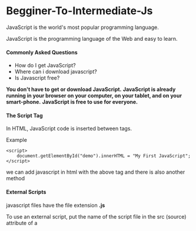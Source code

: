 # Begginer-To-Intermediate-Js 

JavaScript is the world's most popular programming language.

JavaScript is the programming language of the Web and easy to learn.

 #### Commonly Asked Questions
> 
- How do I get JavaScript?
- Where can i download javascript?
- Is Javascript free?

**You don't have to get or download JavaScript.**
**JavaScript is already running in your browser on your computer, on your tablet, and on your smart-phone.**
**JavaScript is free to use for everyone.**

#### The Script Tag

In HTML, JavaScript code is inserted between <script> and </script> tags.

Example

```
<script>
    document.getElementById("demo").innerHTML = "My First JavaScript";
</script>    
```
we can add javascript in html with the above tag and there is also another method

#### External Scripts

javascript files have the file extension **.js**

To use an external script, put the name of the script file in the src (source) attribute of a **<script>** tag:

```
 <script src="myScript.js"></script> 
```
